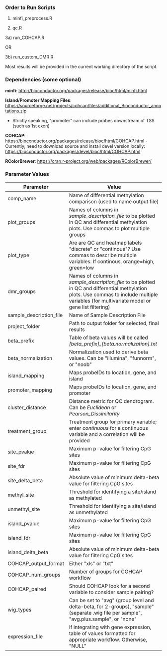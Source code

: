 ### Order to Run Scripts ###

1) minfi_preprocess.R

2) qc.R

3a) run_COHCAP.R

OR

3b) run_custom_DMR.R

Most results will be provided in the current working directory of the script.

### Dependencies (some optional) ###

**minfi**: http://bioconductor.org/packages/release/bioc/html/minfi.html

**Island/Promoter Mapping Files**: https://sourceforge.net/projects/cohcap/files/additional_Bioconductor_annotations.zip
- Strictly speaking, "promoter" can include probes downstream of TSS (such as 1st exon)

**COHCAP**: https://bioconductor.org/packages/release/bioc/html/COHCAP.html
-Currently, need to download source and install devel version locally: https://bioconductor.org/packages/devel/bioc/html/COHCAP.html

**RColorBrewer**: https://cran.r-project.org/web/packages/RColorBrewer/

### Parameter Values ###
| Parameter | Value|
|---|---|
|comp_name | Name of differential methylation comparison (used to name output file)
|plot_groups | Names of columns in *sample_description_file* to be plotted in QC and differential methylation plots.  Use commas to plot multiple groups|
|plot_type | Are are QC and heatmap labels "discrete" or "continous"?  Use commas to describe multiple variables.  If continous, orange=high, green=low|
|dmr_groups | Names of columns in *sample_description_file* to be plotted in QC and differential methylation plots.  Use commas to include multiple variables (for multivariate model or gene list filtering)|
|sample_description_file|Name of Sample Description File|
|project_folder|Path to output folder for selected, final results|
|beta_prefix|Table of beta values will be called *[beta_prefix]_[beta.normalization].txt*|
|beta_normalization|Normalization used to derive beta values.  Can be "illumina", "funnorm", or "noob"|
|island_mapping|Maps probeIDs to location, gene, and island|
|promoter_mapping|Maps probeIDs to location, gene, and promoter|
|cluster_distance| Distance metric for QC dendrogram.  Can be *Euclidean* or *Pearson_Dissimilarity*|
|treatment_group|Treatment group for primary variable; enter *continuous* for a continuous variable and a correlation will be provided|
|site_pvalue|Maximum p-value for filtering CpG sites|
|site_fdr|Maximum p-value for filtering CpG sites|
|site_delta_beta|Absolute value of minimum delta-beta value for filtering CpG sites|
|methyl_site|Threshold for identifying a site/island as methylated|
|unmethyl_site|Threshold for identifying a site/island as unmethylated|
|island_pvalue|Maximum p-value for filtering CpG sites|
|island_fdr|Maximum p-value for filtering CpG sites|
|island_delta_beta|Absolute value of minimum delta-beta value for filtering CpG sites|
|COHCAP_output_format|Either "xls" or "txt"|
|COHCAP_num_groups|Number of groups for COHCAP workflow|
|COHCAP_paired|Should COHCAP look for a second variable to consider sample pairing?|
|wig_types|Can be set to "avg" (group level and delta-beta, for 2-groups), "sample" (separate .wig file per sample", "avg.plus.sample", or "none"
|expression_file|If integrating with gene expression, table of values formatted for appropriate workflow.  Otherwise, "NULL"|
